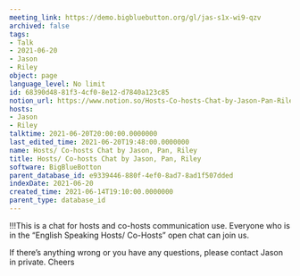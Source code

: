 ```yaml
---
meeting_link: https://demo.bigbluebutton.org/gl/jas-s1x-wi9-qzv
archived: false
tags:
- Talk
- 2021-06-20
- Jason
- Riley
object: page
language_level: No limit
id: 68390d48-81f3-4cf0-8e12-d7840a123c85
notion_url: https://www.notion.so/Hosts-Co-hosts-Chat-by-Jason-Pan-Riley-68390d4881f34cf08e12d7840a123c85
hosts:
- Jason
- Riley
talktime: 2021-06-20T20:00:00.0000000
last_edited_time: 2021-06-20T19:48:00.0000000
name: Hosts/ Co-hosts Chat by Jason, Pan, Riley
title: Hosts/ Co-hosts Chat by Jason, Pan, Riley
software: BigBlueBotton
parent_database_id: e9339446-880f-4ef0-8ad7-8ad1f507dded
indexDate: 2021-06-20
created_time: 2021-06-14T19:10:00.0000000
parent_type: database_id
---
```


!!!This is a chat for hosts and co-hosts communication use. Everyone who is in the “English Speaking Hosts/ Co-Hosts” open chat can join us.

If there’s anything wrong or you have any questions, please contact Jason in private. Cheers

